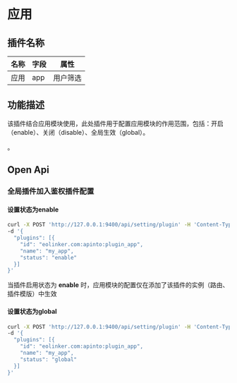 # 应用

## 插件名称

| 名称  | 字段 | 属性   |
|-----| ---- |------|
| 应用  | app | 用户筛选 |

## 功能描述

该插件结合应用模块使用，此处插件用于配置应用模块的作用范围，包括：开启（enable）、关闭（disable）、全局生效（global）。

。

## Open Api

### 全局插件加入鉴权插件配置

#### 设置状态为**enable**

```sh
curl -X POST 'http://127.0.0.1:9400/api/setting/plugin' -H 'Content-Type:application/json' \
-d '{
  "plugins": [{
    "id": "eolinker.com:apinto:plugin_app",
    "name": "my_app",
    "status": "enable"
  }]
}'
```
当插件启用状态为 **enable** 时，应用模块的配置仅在添加了该插件的实例（路由、插件模版）中生效

#### 设置状态为**global**

```sh
curl -X POST 'http://127.0.0.1:9400/api/setting/plugin' -H 'Content-Type:application/json' \
-d '{
  "plugins": [{
    "id": "eolinker.com:apinto:plugin_app",
    "name": "my_app",
    "status": "global"
  }]
}'
```
